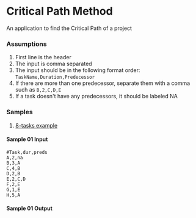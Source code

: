 # Critical Path Method
An application to find the Critical Path of a project

### Assumptions
1. First line is the header
2. The input is comma separated
3. The input should be in the following format order: ```TaskName,Duration,Predecessor```
4. If there are more than one predecessor, separate them with a comma such as ```B,2,C,D,E```
5. If a task doesn't have any predecessors, it should be labeled NA



### Samples

1. [8-tasks example](sample8.md)

#### Sample 01 Input
```
#Task,dur,preds
A,2,na
B,3,A
C,4,B
D,2,B
E,2,C,D
F,2,E
G,1,E
H,5,A
```
#### Sample 01 Output

